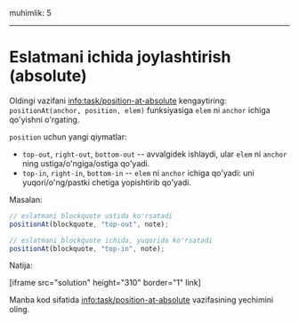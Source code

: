 muhimlik: 5

---

# Eslatmani ichida joylashtirish (absolute)

Oldingi vazifani <info:task/position-at-absolute> kengaytiring: `positionAt(anchor, position, elem)` funksiyasiga `elem` ni `anchor` ichiga qo'yishni o'rgating.

`position` uchun yangi qiymatlar:

- `top-out`, `right-out`, `bottom-out` -- avvalgidek ishlaydi, ular `elem` ni `anchor` ning ustiga/o'ngiga/ostiga qo'yadi.
- `top-in`, `right-in`, `bottom-in` -- `elem` ni `anchor` ichiga qo'yadi: uni yuqori/o'ng/pastki chetiga yopishtirib qo'yadi.

Masalan:

```js
// eslatmani blockquote ustida ko'rsatadi
positionAt(blockquote, "top-out", note);

// eslatmani blockquote ichida, yuqorida ko'rsatadi
positionAt(blockquote, "top-in", note);
```

Natija:

[iframe src="solution" height="310" border="1" link]

Manba kod sifatida <info:task/position-at-absolute> vazifasining yechimini oling.

